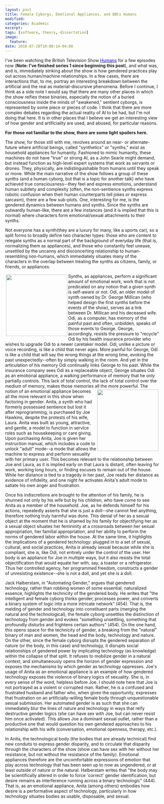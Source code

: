 ```yaml
---
layout: post
title: Female Cyborgs, Emotional Appliances, and BBCs Humans
modified:
categories: Academic
excerpt:
tags: [software, theory, dissertation]
image:
  feature:
date: 2016-07-20T10:00:14-04:00
---
```



I've been watching the British Television Show [<font color="blue">Humans</font>](https://en.wikipedia.org/wiki/Humans_(TV_series)) for a few episodes now (<strong>Note: I've finished series 1 since beginning this post</strong>), and what was, and is, immediately striking about the show is how gendered practices play out across human/machine relationships. In a few cases, there are interactions that, to me, portray an interesting breakdown between the artificial and the real as material-discursive phenomena. Before I continue, I think as a side note I would say that there are many other places in which the show reifies these binaries, especially the notion of a buried consciousness inside the minds of "awakened," sentient cyborgs, is represented by some piece or pieces of code. I think that there are more complex debates regarding the actual reality of AI to be had, but I'm not doing that here. It is in other places that I believe we get an interesting view of how gender and artificiality are used, and abused, for particular reasons.

<strong>For those not familiar to the show, there are some light spoilers here.</strong>

The show, for those still with me, revolves around an near- or alternate-future where artificial beings, called "synthetics" or "synths," exist as household appliances for humanity. Fashioned to mimic humanity,  these machines do not have "true" or strong AI, as a John Searle might demand, but instead function as high-level expert systems that work as servants or drones. They, physically, are indistinguishable from humans until they speak or move. While the main narrative of the show follows a group of these synths (and a human cyborg, but that is a topic for another talk) who have achieved true consciousness--they feel and express emotions, understand human subtlety and complexity (often, the non-sentience synths express robotic confusion when their human counterparts tell jokes or express sarcasm), there are a few sub-plots. One, interesting for me, is the gendered dynamics between humans and synths. Since the synths are outwardly human-like, there are a few instances (and it is implied that this is normal) where characters form emotional/sexual attachments to their synths. 

Not everyone has a synth(they are a luxury for many, like a sports car), so a split forms to broadly define two character types: those who are content to relegate synths as a normal part of the background of everyday life (that is, normalizing them as appliances), and those who constantly feel unease, unsettled by the uncanny and disconcerting relationship to human-resembling non-humans, which immediately situates many of the characters in the overlap between treating the synths as citizens, family, or friends, or appliances.


<img src="{{ site.url }}{{ site.baseurl }}/images/odi.jpg" style=" width: 200px; height: auto; float: left; margin: 3px;" alt="">
Synths, as appliances, perform a significant amount of emotional work, work that is not predicated on any notion that a given synth is self-aware or not. Odi, an older model of synth owned by Dr. George Millican (who helped design the first synths before the events of the show), serves as a link between Dr. Millican and his deceased wife. Odi, as a computer, has memory of the painful past and often, unbidden, speaks of those events to George. George, accordingly, resists the pressure to "recycle" Odi by his health insurance provider who wishes to upgrade Odi to a newer caretaker model. Odi, unlike a picture or voice recording, is like a child that never ages. More painful for George, Odi is like a child that will say the wrong things at the wrong time, evoking the past unexpectedly--often by simply walking in the room. And yet in the articulation of his memory Odi continually links George to his past. While the insurance company sees Odi as a replaceable object, George situates Odi as an emotional appliance, a walking performance of memory that he only partially controls. This lack of total control, the lack of total control over the medium of memory, makes those memories all the more powerful.

<img src="{{ site.url }}{{ site.baseurl }}/images/anita.jpg" style=" width: 200px; height: auto; float: right; margin: 3px;" alt="">
The notion of an emotional appliance becomes all the more relevant in this show when factoring in gender. Anita, a synth who had formerly possessed sentience but lost it after reprogramming, is purchased by Joe Hawkins, despite the protests of his wife, Laura. Anita was built as young, attractive, and gentle, a model to function in service roles such as housekeeping or care giving. Upon purchasing Anita, Joe is given her instruction manual, which includes a code to unlock "adult" mode--a mode that allows the machine to express and perform sexuality with her primary user. This becomes relevant to the relationship between Joe and Laura, as it is implied early on that Laura is distant, often leaving for work, working long hours, or finding excuses to remain out of the house. While her distance is tied to a tragedy in her past, Joe reads her distance as evidence of infidelity, and one night he activates Anita's adult mode to satiate his own anger and frustration.

Once his indiscretions are brought to the attention of his family, he is shunned not only by his wife but by his children, who have come to see Anita as a member of the household. Joe, as he defends himself for his actions, repeatedly asserts that she is just a doll--she cannot feel anything, therefore nothing truly harmful was done. This denial of her as a sexual object at the moment that he is shamed by his family for objectifying her as a sexual object situates her femininity at a crossroads between her sexual appropriation, her familial appropriation, and her ability to perform the norms of gendered labor within the house. At the same time, it highlights the implications of a gendered technology: plugged in to a set of sexual, cultural, and social practices, Anita <em>is</em> already sexual because while she is compliant, she is, like Odi, not entirely under the control of the user. Her body is an appliance for Joe in multiple ways, but it also resists the total objectification that would equate her with, say, a toaster or a refrigerator. Thus her controlled agency, her programmed freedom, constructs a gender of unresisting existence--she is not a doll, and yet she is a doll. 

Jack Halberstam, in "Automating Gender," argues that gendered technology, rather than robbing women of some essential, naturalized essence, highlights the technicity of the gendered body. He writes that "the intelligent and female cyborg thinks gender, processes power, and converts a binary system of logic into a more intricate network" (454). That is, the melding of gender and technology into constituent parts (merging the natural and the technological), the female cyborg unsettles the distinction of technology from gender and evokes "something unsettling, something that profoundly disturbs and frightens certain authors" (454). On the one hand, this opens space for the technicity of gender, a breaking from the "natural" binary of man and women, the head and the body, technology and nature. On the other, since the female cyborg disrupts the gendered separation of nature (or the body, in this case) and technology, it disrupts social relationships of gendered power by implicating technology (as knowledge) within the collapse of that split. It refuses to mobilize gender in a natural context, and simultaneously opens the horizon of gender expression and exposes the mechanisms by which gender as technology oppresses. Joe's usage of Anita as an emotional appliance is an example of how gendered technology exposes the violence of binary logics of sexuality. She is, in every sense of the word, helpless before Joe. I should note here that Joe is not portrayed as a violent or corrupted man. Rather, he is a confused and frustrated husband and father who, when given the opportunity, expresses that frustration on an artificially-willing female body through unquestionable sexual submission. Her automated gender is as such that she can immediately blur the lines of nature and technology in ways that reify destructive gender logics (she can have sex with Joe, but can never resist him once activated). This allows Joe a dominant sexual outlet, rather than a productive one that would question his own gendered approaches to his relationship with his wife (conversation, emotional openness, therapy, etc.). 

In Anita, the technological body (the bodies that are already technical) find new conduits to express gender disparity, and to circulate that disparity through the characters of the show (show can have sex with her without her resistance, but not without the resistance of the family). Emotional appliances therefore are the uncomfortable expressions of emotion that play across technology that has been seen up to now as ungendered, or at least outside of nature or the natural. Halberstam writes that "the body may be scientifically altered in order to force 'correct' gender identification, but desire remains as interference running across a binary technologic" (444). That is, as an emotional appliance, Anita (among others) embodies how desire is a performative aspect of technology, particularly in how technology situates bodies as usable, disposable, and sexual. 
